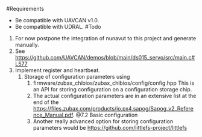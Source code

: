 
#Requirements

* Be compatible with UAVCAN v1.0.
* Be compatible with UDRAL.
#Todo
1. For now postpone the integration of nunavut to this project and generate manually.
2. See https://github.com/UAVCAN/demos/blob/main/ds015_servo/src/main.c#L577
3. Implement register and heartbeat.
   1. Storage of configuration parameters using
      1. firmware/zubax_chibios/zubax_chibios/config/config.hpp
                This is an API for storing configuration on a configuration storage chip. 
      2. The actual configuration parameters are in an extensive list at the end of the https://files.zubax.com/products/io.px4.sapog/Sapog_v2_Reference_Manual.pdf. @7.2 Basic configuration
      3. Another really advanced option for storing configuration parameters would be https://github.com/littlefs-project/littlefs